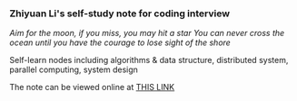### Zhiyuan Li's self-study note for coding interview

_*Aim for the moon, if you miss, you may hit a star*_
_*You can never cross the ocean until you have the courage to lose sight of the shore*_

Self-learn nodes including algorithms & data structure, distributed system, parallel computing, system design

The note can be viewed online at [THIS LINK](https://zhiyuan-li1995.gitbook.io/zhiyuan8/)

